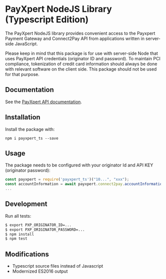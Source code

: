 # PayXpert NodeJS Library (Typescript Edition)

The PayXpert NodeJS library provides convenient access to the Payxpert 
Payment Gateway and Connect2Pay API from applications written in server-side
JavaScript.

Please keep in mind that this package is for use with server-side Node that
uses PayXpert API credentials (originator ID and password). To maintain PCI 
compliance, tokenization of credit
card information should always be done with relevant software on the
client side. This package should not be used for that purpose.

## Documentation

See the [PayXpert API documentation](https://developers.payxpert.com).

## Installation

Install the package with:

    npm i payxpert_ts --save

## Usage

The package needs to be configured with your originator Id and API KEY
(originator password):

``` js
const payxpert = require('payxpert_ts')("10...", "xxx");
const accountInformation = await payxpert.connect2pay.accountInformation();
...
```
## Development

Run all tests:

```bash
$ export PXP_ORIGINATOR_ID=...
$ export PXP_ORIGINATOR_PASSWORD=...
$ npm install
$ npm test
```

## Modifications
- Typescript source files instead of Javascript
- Modernized ES2016 output